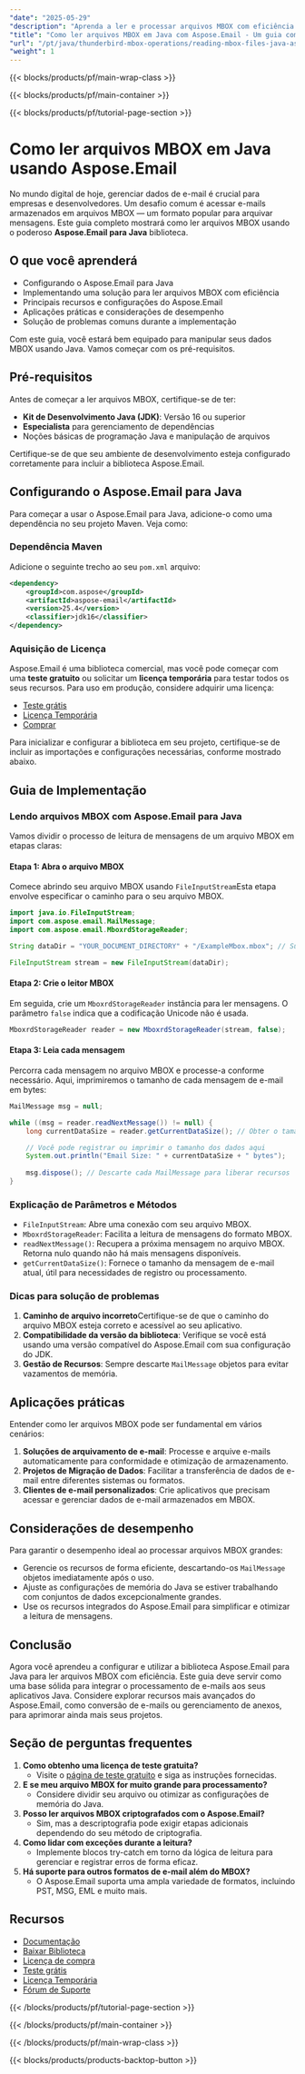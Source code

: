 ```yaml
---
"date": "2025-05-29"
"description": "Aprenda a ler e processar arquivos MBOX com eficiência usando o Aspose.Email para Java. Este guia aborda dicas de configuração, implementação e solução de problemas."
"title": "Como ler arquivos MBOX em Java com Aspose.Email - Um guia completo"
"url": "/pt/java/thunderbird-mbox-operations/reading-mbox-files-java-aspose-email/"
"weight": 1
---
```


{{< blocks/products/pf/main-wrap-class >}}

{{< blocks/products/pf/main-container >}}

{{< blocks/products/pf/tutorial-page-section >}}
# Como ler arquivos MBOX em Java usando Aspose.Email

No mundo digital de hoje, gerenciar dados de e-mail é crucial para empresas e desenvolvedores. Um desafio comum é acessar e-mails armazenados em arquivos MBOX — um formato popular para arquivar mensagens. Este guia completo mostrará como ler arquivos MBOX usando o poderoso **Aspose.Email para Java** biblioteca.

## O que você aprenderá
- Configurando o Aspose.Email para Java
- Implementando uma solução para ler arquivos MBOX com eficiência
- Principais recursos e configurações do Aspose.Email
- Aplicações práticas e considerações de desempenho
- Solução de problemas comuns durante a implementação

Com este guia, você estará bem equipado para manipular seus dados MBOX usando Java. Vamos começar com os pré-requisitos.

## Pré-requisitos
Antes de começar a ler arquivos MBOX, certifique-se de ter:
- **Kit de Desenvolvimento Java (JDK)**: Versão 16 ou superior
- **Especialista** para gerenciamento de dependências
- Noções básicas de programação Java e manipulação de arquivos

Certifique-se de que seu ambiente de desenvolvimento esteja configurado corretamente para incluir a biblioteca Aspose.Email.

## Configurando o Aspose.Email para Java
Para começar a usar o Aspose.Email para Java, adicione-o como uma dependência no seu projeto Maven. Veja como:

### Dependência Maven
Adicione o seguinte trecho ao seu `pom.xml` arquivo:
```xml
<dependency>
    <groupId>com.aspose</groupId>
    <artifactId>aspose-email</artifactId>
    <version>25.4</version>
    <classifier>jdk16</classifier>
</dependency>
```

### Aquisição de Licença
Aspose.Email é uma biblioteca comercial, mas você pode começar com uma **teste gratuito** ou solicitar um **licença temporária** para testar todos os seus recursos. Para uso em produção, considere adquirir uma licença:
- [Teste grátis](https://releases.aspose.com/email/java/)
- [Licença Temporária](https://purchase.aspose.com/temporary-license/)
- [Comprar](https://purchase.aspose.com/buy)

Para inicializar e configurar a biblioteca em seu projeto, certifique-se de incluir as importações e configurações necessárias, conforme mostrado abaixo.

## Guia de Implementação
### Lendo arquivos MBOX com Aspose.Email para Java
Vamos dividir o processo de leitura de mensagens de um arquivo MBOX em etapas claras:

#### Etapa 1: Abra o arquivo MBOX
Comece abrindo seu arquivo MBOX usando `FileInputStream`Esta etapa envolve especificar o caminho para o seu arquivo MBOX.
```java
import java.io.FileInputStream;
import com.aspose.email.MailMessage;
import com.aspose.email.MboxrdStorageReader;

String dataDir = "YOUR_DOCUMENT_DIRECTORY" + "/ExampleMbox.mbox"; // Substituir pelo caminho real

FileInputStream stream = new FileInputStream(dataDir);
```

#### Etapa 2: Crie o leitor MBOX
Em seguida, crie um `MboxrdStorageReader` instância para ler mensagens. O parâmetro `false` indica que a codificação Unicode não é usada.
```java
MboxrdStorageReader reader = new MboxrdStorageReader(stream, false);
```

#### Etapa 3: Leia cada mensagem
Percorra cada mensagem no arquivo MBOX e processe-a conforme necessário. Aqui, imprimiremos o tamanho de cada mensagem de e-mail em bytes:
```java
MailMessage msg = null;

while ((msg = reader.readNextMessage()) != null) {
    long currentDataSize = reader.getCurrentDataSize(); // Obter o tamanho da mensagem atual

    // Você pode registrar ou imprimir o tamanho dos dados aqui
    System.out.println("Email Size: " + currentDataSize + " bytes");
    
    msg.dispose(); // Descarte cada MailMessage para liberar recursos
}
```

### Explicação de Parâmetros e Métodos
- `FileInputStream`: Abre uma conexão com seu arquivo MBOX.
- `MboxrdStorageReader`: Facilita a leitura de mensagens do formato MBOX.
- `readNextMessage()`: Recupera a próxima mensagem no arquivo MBOX. Retorna nulo quando não há mais mensagens disponíveis.
- `getCurrentDataSize()`: Fornece o tamanho da mensagem de e-mail atual, útil para necessidades de registro ou processamento.

### Dicas para solução de problemas
1. **Caminho de arquivo incorreto**Certifique-se de que o caminho do arquivo MBOX esteja correto e acessível ao seu aplicativo.
2. **Compatibilidade da versão da biblioteca**: Verifique se você está usando uma versão compatível do Aspose.Email com sua configuração do JDK.
3. **Gestão de Recursos**: Sempre descarte `MailMessage` objetos para evitar vazamentos de memória.

## Aplicações práticas
Entender como ler arquivos MBOX pode ser fundamental em vários cenários:
1. **Soluções de arquivamento de e-mail**: Processe e arquive e-mails automaticamente para conformidade e otimização de armazenamento.
2. **Projetos de Migração de Dados**: Facilitar a transferência de dados de e-mail entre diferentes sistemas ou formatos.
3. **Clientes de e-mail personalizados**: Crie aplicativos que precisam acessar e gerenciar dados de e-mail armazenados em MBOX.

## Considerações de desempenho
Para garantir o desempenho ideal ao processar arquivos MBOX grandes:
- Gerencie os recursos de forma eficiente, descartando-os `MailMessage` objetos imediatamente após o uso.
- Ajuste as configurações de memória do Java se estiver trabalhando com conjuntos de dados excepcionalmente grandes.
- Use os recursos integrados do Aspose.Email para simplificar e otimizar a leitura de mensagens.

## Conclusão
Agora você aprendeu a configurar e utilizar a biblioteca Aspose.Email para Java para ler arquivos MBOX com eficiência. Este guia deve servir como uma base sólida para integrar o processamento de e-mails aos seus aplicativos Java. 
Considere explorar recursos mais avançados do Aspose.Email, como conversão de e-mails ou gerenciamento de anexos, para aprimorar ainda mais seus projetos.

## Seção de perguntas frequentes
1. **Como obtenho uma licença de teste gratuita?**
   - Visite o [página de teste gratuito](https://releases.aspose.com/email/java/) e siga as instruções fornecidas.
2. **E se meu arquivo MBOX for muito grande para processamento?**
   - Considere dividir seu arquivo ou otimizar as configurações de memória do Java.
3. **Posso ler arquivos MBOX criptografados com o Aspose.Email?**
   - Sim, mas a descriptografia pode exigir etapas adicionais dependendo do seu método de criptografia.
4. **Como lidar com exceções durante a leitura?**
   - Implemente blocos try-catch em torno da lógica de leitura para gerenciar e registrar erros de forma eficaz.
5. **Há suporte para outros formatos de e-mail além do MBOX?**
   - O Aspose.Email suporta uma ampla variedade de formatos, incluindo PST, MSG, EML e muito mais.

## Recursos
- [Documentação](https://reference.aspose.com/email/java/)
- [Baixar Biblioteca](https://releases.aspose.com/email/java/)
- [Licença de compra](https://purchase.aspose.com/buy)
- [Teste grátis](https://releases.aspose.com/email/java/)
- [Licença Temporária](https://purchase.aspose.com/temporary-license/)
- [Fórum de Suporte](https://forum.aspose.com/c/email/10)

{{< /blocks/products/pf/tutorial-page-section >}}

{{< /blocks/products/pf/main-container >}}

{{< /blocks/products/pf/main-wrap-class >}}

{{< blocks/products/products-backtop-button >}}